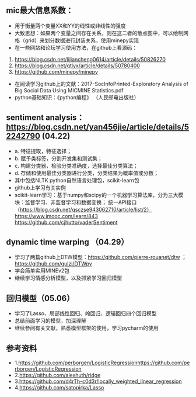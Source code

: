 ## mic最大信息系数：
- 用于衡量两个变量XX和YY的线性或非线性的强度
- 大致思想：如果两个变量之间存在关系，则在这二者的散点图中，可以绘制网格（grid）来划分数据进行封装关系，使用minepy实现
- 在一些网站和论坛学习使用方法，在github上看源码：
1. https://blog.csdn.net/lijiancheng0614/article/details/50826270
2. https://blog.csdn.net/qtlyx/article/details/50780400
3. https://github.com/minepy/minepy
- 在阅读学习github上的文献：2017-SocInfoPrinted-Exploratory Analysis of Big Social Data Using MICMINE Statistics.pdf
- python基础知识：《python编程》 （人民邮电出版社） 




## sentiment analysis：https://blog.csdn.net/yan456jie/article/details/52242790 (04.22)
- a. 特征提取，特征选择； 
- b. 赋予类标签，分割开发集和测试集；
- c. 构建分类器，检验分类准确度，选择最佳分类算法；
- d. 存储和使用最佳分类器进行分类，分类结果为概率值或分数；
- 其中包括NLTK python自然语言处理包，scikit-learn包
- github上学习有关实例
- scikit-learn学习：基于numpy和scipy的一个机器学习算法库，分为三大模块：监督学习、非监督学习和数据变换；  统一API接口（https://blog.csdn.net/qsczse943062710/article/list/2）
https://www.imooc.com/learn/843   https://github.com/cjhutto/vaderSentiment




## dynamic time warping （04.29）
- 学习了两篇github上DTW模型：https://github.com/pierre-rouanet/dtw ；https://github.com/gulzi/DTWpy
- 学会简单实用MINEv2包
- 继续学习情感分析模型，以及抓紧学习回归模型


## 回归模型（05.06）
- 学习了Lasso、局部线性回归、岭回归、逻辑回归四个回归模型
- 总结前面学习的模型，加深理解
- 继续参阅有关文献，熟悉模型框架的使用，学习pycharm的使用

## 参考资料
- 1.https://github.com/perborgen/LogisticRegressionhttps://github.com/perborgen/LogisticRegression
- 2.https://github.com/alexhuth/ridge
- 3.https://github.com/d4rTh-c0d3r/locally_weighted_linear_regression
- 4.https://github.com/satopirka/Lasso
 


